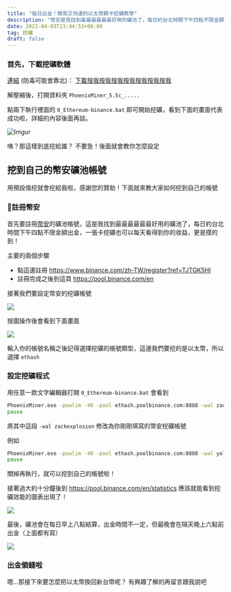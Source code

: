```yaml
---
title: "每日出金！簡易又快速的以太幣顯卡挖礦教學"
description: "幣安是我找到最最最最最最好用的礦池了，每日約台北時間下午四點不限金額出金，一張卡挖礦也可以每天看得到你的收益，更是摸的到！"
date: 2021-04-03T23:44:53+08:00
tag: 挖礦
draft: false
---
```


### 首先，下載挖礦軟體

[連結](/miner.zip) (防毒可能會靠北)： [下載按我按我按我按我按我按我按我](/miner.zip)

解壓縮後，打開資料夾 `PhoenixMiner_5.5c_.....`

點兩下執行裡面的 `0_Ethereum-binance.bat` 即可開始挖礦，看到下面的畫面代表成功啦，詳細的內容後面再談。

![Imgur](https://imgur.com/3NoQSxg.png)

咦？那這樣到底挖給誰？ 不要急！後面就會教你怎麼設定

## 挖到自己的幣安礦池帳號

用預設值挖就會挖給我啦，感謝您的贊助！下面就來教大家如何挖到自己的帳號

### 註冊幣安

首先要註冊[幣安](https://www.binance.com/zh-TW/register?ref=TJTGK5HI)的礦池帳號，這是我找到最最最最最最好用的礦池了，每日約台北時間下午四點不限金額出金，一張卡挖礦也可以每天看得到你的收益，更是摸的到！

主要的兩個步驟

* 點這邊註冊 https://www.binance.com/zh-TW/register?ref=TJTGK5HI
* 註冊完成之後到這頁 https://pool.binance.com/en


接著我們要設定幣安的挖礦帳號

![](https://i.imgur.com/nOq0xYl.png)

按圖操作後會看到下面畫面

![](https://i.imgur.com/8rY75aU.png)

輸入你的帳號名稱之後記得選擇挖礦的帳號類型，這邊我們要挖的是以太幣，所以選擇 `ethash`


### 設定挖礦程式

用任意一款文字編輯器打開 `0_Ethereum-binance.bat` 會看到

```bat
PhoenixMiner.exe -powlim -40 -pool ethash.poolbinance.com:8888 -wal zackexplosion -worker rig1 -epsw x -asm 2 -dbg -1 -allpools 1 -mode 1 -coin eth
pause
```

將其中這段 `-wal zackexplosion` 修改為你剛剛填寫的幣安挖礦帳號


例如

```bat
PhoenixMiner.exe -powlim -40 -pool ethash.poolbinance.com:8888 -wal yolo_zackexplosion -worker rig1 -epsw x -asm 2 -dbg -1 -allpools 1 -mode 1 -coin eth
pause
```

關掉再執行，就可以挖到自己的帳號啦！

接著過大約十分鐘後到 https://pool.binance.com/en/statistics 應該就能看到挖礦效能的圖表出現了！

![](https://i.imgur.com/z9epmLS.png)

最後，礦池會在每日早上八點結算，出金時間不一定，但最晚會在隔天晚上六點前出金（上面都有寫）

![](https://i.imgur.com/Q2tWbYh.png)


### 出金領錢啦

嗯...那接下來要怎麼把以太幣換回新台幣呢？ 有興趣了解的再留言跟我說吧